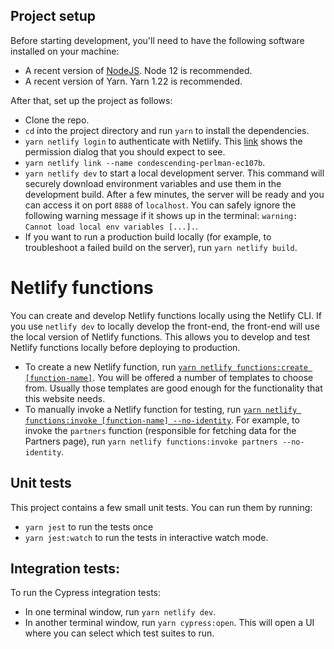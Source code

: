 ## Project setup

Before starting development, you'll need to have the following software installed on your machine:
- A recent version of [NodeJS](https://nodejs.org/en/).
Node 12 is recommended.
- A recent version of Yarn.
Yarn 1.22 is recommended.

After that, set up the project as follows:
- Clone the repo.
- `cd` into the project directory and run `yarn` to install the dependencies.
- `yarn netlify login` to authenticate with Netlify.
This [link](https://docs.netlify.com/cli/get-started/#obtain-a-token-via-the-command-line) shows the permission dialog that you should expect to see.
- `yarn netlify link --name condescending-perlman-ec107b`.
- `yarn netlify dev` to start a local development server.
This command will securely download environment variables and use them in the development build.
After a few minutes, the server will be ready and you can access it on port `8888` of `localhost`.
You can safely ignore the following warning message if it shows up in the terminal: `warning: Cannot load local env variables [...].`.
- If you want to run a production build locally (for example, to troubleshoot a failed build on the server), run `yarn netlify build`.

# Netlify functions

You can create and develop Netlify functions locally using the Netlify CLI.
If you use `netlify dev` to locally develop the front-end, the front-end will use the local version of Netlify functions.
This allows you to develop and test Netlify functions locally before deploying to production.

- To create a new Netlify function, run [`yarn netlify functions:create [function-name]`](https://cli.netlify.com/commands/functions/#functionscreate).
You will be offered a number of templates to choose from.
Usually those templates are good enough for the functionality that this website needs.
- To manually invoke a Netlify function for testing, run [`yarn netlify functions:invoke [function-name] --no-identity`](https://cli.netlify.com/commands/functions/#functionsinvoke).
For example, to invoke the `partners` function (responsible for fetching data for the Partners page), run `yarn netlify functions:invoke partners --no-identity`.

## Unit tests

This project contains a few small unit tests.
You can run them by running:
- `yarn jest` to run the tests once
- `yarn jest:watch` to run the tests in interactive watch mode.

## Integration tests:

To run the Cypress integration tests:
- In one terminal window, run `yarn netlify dev`.
- In another terminal window, run `yarn cypress:open`.
This will open a UI where you can select which test suites to run.





